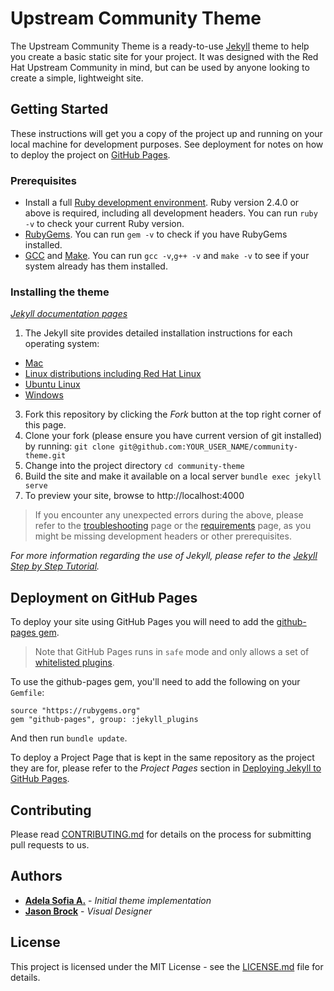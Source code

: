 # Upstream Community Theme

The Upstream Community Theme is a ready-to-use [Jekyll](https://jekyllrb.com/) theme to help you create a basic static site for your project. It was designed with the Red Hat Upstream Community in mind, but can be used by anyone looking to create a simple, lightweight site.

## Getting Started

These instructions will get you a copy of the project up and running on your local machine for development purposes. See deployment for notes on how to deploy the project on [GitHub Pages](https://pages.github.com/).

### Prerequisites

 - Install a full [Ruby development environment](https://www.ruby-lang.org/en/downloads/). Ruby version 2.4.0 or above is required, including all development headers. You can run `ruby -v` to check your current Ruby version.
 - [RubyGems](https://rubygems.org/pages/download). You can run `gem -v` to check if you have RubyGems installed.
 - [GCC](https://gcc.gnu.org/install/) and [Make](https://www.gnu.org/software/make/). You can run `gcc -v`,`g++ -v` and `make -v` to see if your system already has them installed.

### Installing the theme

*[Jekyll documentation pages](https://jekyllrb.com/docs/)*

1. The Jekyll site provides detailed installation instructions for each operating system:
 
  - [Mac](https://jekyllrb.com/docs/installation/macos/)
  - [Linux distributions including Red Hat Linux](https://jekyllrb.com/docs/installation/other-linux)
  - [Ubuntu Linux](https://jekyllrb.com/docs/installation/ubuntu/)
  - [Windows](https://jekyllrb.com/docs/installation/windows/)
    
3. Fork this repository by clicking the _Fork_ button at the top right corner of this page.
4. Clone your fork (please ensure you have current version of git installed) by running: 
  `git clone git@github.com:YOUR_USER_NAME/community-theme.git`
5. Change into the project directory
  `cd community-theme`
6. Build the site and make it available on a local server
  `bundle exec jekyll serve`
7. To preview your site, browse to http://localhost:4000

> If you encounter any unexpected errors during the above, please refer to the [troubleshooting](https://jekyllrb.com/docs/troubleshooting/#configuration-problems) page or the [requirements](https://jekyllrb.com/docs/installation/#requirements) page, as you might be missing development headers or other prerequisites.

_For more information regarding the use of Jekyll, please refer to the [Jekyll Step by Step Tutorial](https://jekyllrb.com/docs/step-by-step/01-setup/)._

## Deployment on GitHub Pages

To deploy your site using GitHub Pages you will need to add the [github-pages gem](https://github.com/github/pages-gem).

> Note that GitHub Pages runs in `safe` mode and only allows a set of [whitelisted plugins](https://help.github.com/articles/configuring-jekyll-plugins/#default-plugins).

To use the github-pages gem, you'll need to add the following on your `Gemfile`:

```
source "https://rubygems.org"
gem "github-pages", group: :jekyll_plugins
```
And then run `bundle update`.

To deploy a Project Page that is kept in the same repository as the project they are for, please refer to the *Project Pages* section in [Deploying Jekyll to GitHub Pages](https://jekyllrb.com/docs/github-pages/#deploying-jekyll-to-github-pages).


## Contributing

Please read [CONTRIBUTING.md](https://gist.github.com/PurpleBooth/b24679402957c63ec426) for details on the process for submitting pull requests to us.

## Authors

* [**Adela Sofia A.**](https://github.com/adelasofia) - *Initial theme implementation*
* [**Jason Brock**](https://github.com/jkbrock) - *Visual Designer*

## License

This project is licensed under the MIT License - see the [LICENSE.md](LICENSE.md) file for details.
